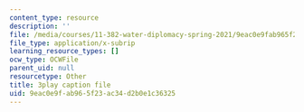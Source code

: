 ```yaml
---
content_type: resource
description: ''
file: /media/courses/11-382-water-diplomacy-spring-2021/9eac0e9fab965f23ac34d2b0e1c36325_KmoodT_3XPQ.vtt
file_type: application/x-subrip
learning_resource_types: []
ocw_type: OCWFile
parent_uid: null
resourcetype: Other
title: 3play caption file
uid: 9eac0e9f-ab96-5f23-ac34-d2b0e1c36325
---
```

